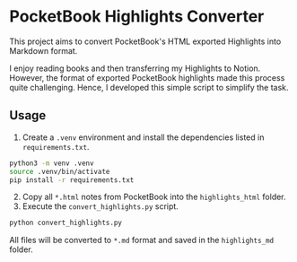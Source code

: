 # PocketBook Highlights Converter

This project aims to convert PocketBook's HTML exported Highlights into Markdown format. 

I enjoy reading books and then transferring my Highlights to Notion. However, the format of 
exported PocketBook highlights made this process quite challenging. Hence, I developed 
this simple script to simplify the task.

## Usage

1. Create a `.venv` environment and install the dependencies listed in `requirements.txt`.

```bash
python3 -m venv .venv
source .venv/bin/activate
pip install -r requirements.txt
```

2. Copy all `*.html` notes from PocketBook into the `highlights_html` folder.
3. Execute the `convert_highlights.py` script.

```bash
python convert_highlights.py
```

All files will be converted to `*.md` format and saved in the `highlights_md` folder.